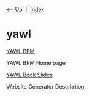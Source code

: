 <div class="nav">

⟵ [Up](index.html)  \|  [Index](index.html)

</div>

# yawl

<div class="cards">

<div class="card">

<div class="card-title">

[YAWL BPM](https://yawlfoundation.github.io)

</div>

YAWL BPM Home page

</div>

<div class="card">

<div class="card-title">

[YAWL Book Slides](https://yawlfoundation.github.io/page10.html)

</div>

Website Generator Description

</div>

</div>
